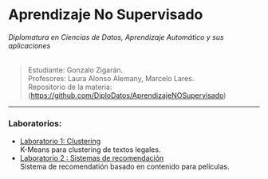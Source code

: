 
# Aprendizaje No Supervisado
###### Diplomatura en Ciencias de Datos, Aprendizaje Automático y sus aplicaciones

> Estudiante: Gonzalo Zigarán. <br/>
> Profesores: Laura Alonso Alemany, Marcelo Lares. <br/>
> Repositorio de la materia: (https://github.com/DiploDatos/AprendizajeNOSupervisado) <br/>

---

### Laboratorios:
- [Laboratorio 1:  Clustering](https://github.com/gonzigaran/DiploDatos2018/blob/master/ANS/lab1-clustering.ipynb) <br/>
K-Means para clustering de textos legales.
- [Laboratorio 2 : Sistemas de recomendación](#) <br/>
Sistema de recomendatión basado en contenido para películas.

